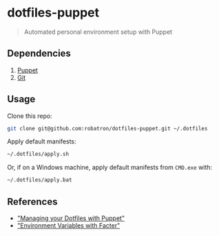 # dotfiles-puppet

> Automated personal environment setup with Puppet

## Dependencies

1. [Puppet](http://puppetlabs.com/)
2. [Git](http://git-scm.com/)

## Usage

Clone this repo:

```bash
git clone git@github.com:robatron/dotfiles-puppet.git ~/.dotfiles
```

Apply default manifests:

```bash
~/.dotfiles/apply.sh
```

Or, if on a Windows machine, apply default manifests from `CMD.exe` with:

```bat
~/.dotfiles/apply.bat
```

## References

- ["Managing your Dotfiles with Puppet"](http://dev.alexishevia.com/2013/09/managing-your-dotfiles-with-puppet.html)
- ["Environment Variables with Facter"](http://docs.puppetlabs.com/guides/faq.html#can-i-access-environment-variables-with-facter)
